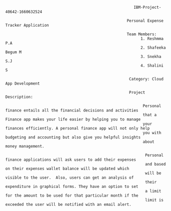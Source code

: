                                                             IBM-Project-40642-1660632524

                                                         Personal Expense Tracker Application

                                                         Team Members:
                                                               1. Reshmma P.A
                                                               2. Shafeeka Begum M
                                                               3. Snekha S.J
                                                               4. Shalini S

                                                          Category: Cloud App Development
                                                        
                                                          Project Description:
                                                               
                                                                Personal finance entails all the financial decisions and activities 
                                                                that a Finance app makes your life easier by helping you to manage 
                                                                your finances efficiently. A personal finance app will not only help 
                                                                you with budgeting and accounting but also give you helpful insights 
                                                                about money management.

                                                                 Personal finance applications will ask users to add their expenses
                                                                 and based on their expenses wallet balance will be updated which 
                                                                 will be visible to the user.  Also, users can get an analysis of 
                                                                 their expenditure in graphical forms. They have an option to set 
                                                                 a limit for the amount to be used for that particular month if the
                                                                 limit is exceeded the user will be notified with an email alert.














                                                                  


          
           
